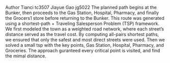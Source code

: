 Author 
Tianci tc3507
Jiayue Gao jg5022
The planned path begins at the Bunker, then proceeds to the Gas Station, Hospital, Pharmacy, and finally the Grocers1 store before returning to the Bunker. This route was generated using a shortest-path + Traveling Salesperson Problem (TSP) framework. We first modeled the town as a weighted road network, where each street’s distance served as the travel cost. By computing all-pairs shortest paths, we ensured that only the safest and most direct streets were used. Then we solved a small tsp with the key points, Gas Station, Hospital, Pharmacy, and Groceries. The approach guranteed every critical point is visited, and find the mimal distance.
